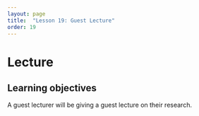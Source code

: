 ```yaml
---
layout: page
title:  "Lesson 19: Guest Lecture"
order: 19
---
```


# Lecture 

## Learning objectives

A guest lecturer will be giving a guest lecture on their research.

